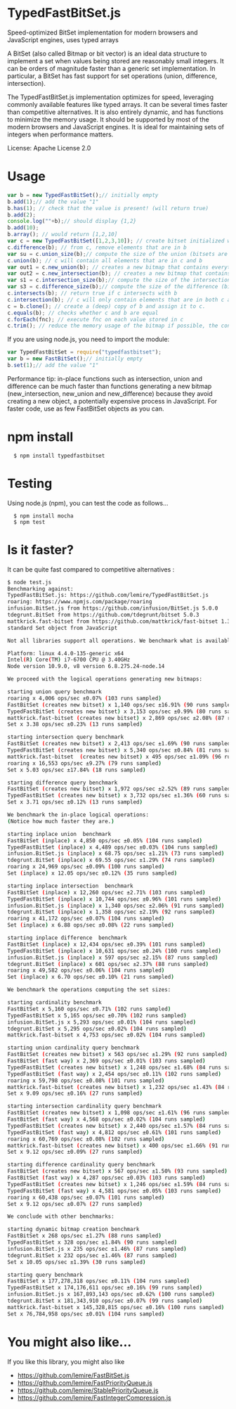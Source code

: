 # TypedFastBitSet.js
Speed-optimized BitSet implementation for modern browsers and JavaScript engines,  uses typed arrays


A BitSet  (also called Bitmap or bit vector) is an ideal data structure to implement a
set when values being stored are reasonably small integers. It can be orders of magnitude
faster than a generic set implementation. In particular, a BitSet has fast support for set
operations (union, difference, intersection).

The TypedFastBitSet.js implementation optimizes for speed, leveraging commonly available features
like typed arrays. It can be several times faster than competitive alternatives. It is also entirely
dynamic, and has functions to minimize the memory usage. It should be supported by most of the modern 
browsers and JavaScript engines.  It is ideal for maintaining sets of integers when performance matters.

License: Apache License 2.0



Usage
===

```javascript
var b = new TypedFastBitSet();// initially empty
b.add(1);// add the value "1"
b.has(1); // check that the value is present! (will return true)
b.add(2);
console.log(""+b);// should display {1,2}
b.add(10);
b.array(); // would return [1,2,10]
var c = new TypedFastBitSet([1,2,3,10]); // create bitset initialized with values 1,2,3,10
c.difference(b); // from c, remove elements that are in b
var su = c.union_size(b);// compute the size of the union (bitsets are unchanged)
c.union(b); // c will contain all elements that are in c and b
var out1 = c.new_union(b); // creates a new bitmap that contains everything in c and b
var out2 = c.new_intersection(b); // creates a new bitmap that contains everything that is in both c and b
var s1 = c.intersection_size(b);// compute the size of the intersection (bitsets are unchanged)
var s3 = c.difference_size(b);// compute the size of the difference (bitsets are unchanged)
c.intersects(b); // return true if c intersects with b
c.intersection(b); // c will only contain elements that are in both c and b
c = b.clone(); // create a (deep) copy of b and assign it to c.
c.equals(b); // checks whether c and b are equal
c.forEach(fnc); // execute fnc on each value stored in c
c.trim(); // reduce the memory usage of the bitmap if possible, the content remains the same
```

If you are using node.js, you need to import the module:

```javascript
var TypedFastBitSet = require("typedfastbitset");
var b = new FastBitSet();// initially empty
b.set(1);// add the value "1"
```


Performance tip: in-place functions such as intersection, union and difference can be
much faster than functions generating a new bitmap (new_intersection, new_union
and new_difference) because they avoid creating a new object, a potentially
expensive process in JavaScript. For faster code, use as few FastBitSet objects as
you can.



npm install
===

      $ npm install typedfastbitset

Testing
===

Using node.js (npm), you can test the code as follows...

      $ npm install mocha
      $ npm test



Is it faster?
===

It can be quite fast compared to competitive alternatives :

```bash
$ node test.js
Benchmarking against:
TypedFastBitSet.js: https://github.com/lemire/TypedFastBitSet.js
roaring: https://www.npmjs.com/package/roaring
infusion.BitSet.js from https://github.com/infusion/BitSet.js 5.0.0
tdegrunt.BitSet from https://github.com/tdegrunt/bitset 5.0.3
mattkrick.fast-bitset from https://github.com/mattkrick/fast-bitset 1.3.2
standard Set object from JavaScript

Not all libraries support all operations. We benchmark what is available.

Platform: linux 4.4.0-135-generic x64
Intel(R) Core(TM) i7-6700 CPU @ 3.40GHz
Node version 10.9.0, v8 version 6.8.275.24-node.14

We proceed with the logical operations generating new bitmaps:

starting union query benchmark
roaring x 4,006 ops/sec ±0.07% (103 runs sampled)
FastBitSet (creates new bitset) x 1,140 ops/sec ±16.91% (90 runs sampled)
TypedFastBitSet (creates new bitset) x 3,153 ops/sec ±0.99% (80 runs sampled)
mattkrick.fast-bitset (creates new bitset) x 2,869 ops/sec ±2.08% (87 runs sampled)
Set x 3.38 ops/sec ±0.23% (13 runs sampled)

starting intersection query benchmark
FastBitSet (creates new bitset) x 2,413 ops/sec ±1.69% (90 runs sampled)
TypedFastBitSet (creates new bitset) x 5,340 ops/sec ±0.84% (81 runs sampled)
mattkrick.fast-bitset  (creates new bitset) x 495 ops/sec ±1.09% (96 runs sampled)
roaring x 16,553 ops/sec ±9.27% (79 runs sampled)
Set x 5.03 ops/sec ±17.84% (18 runs sampled)

starting difference query benchmark
FastBitSet (creates new bitset) x 1,972 ops/sec ±2.52% (89 runs sampled)
TypedFastBitSet (creates new bitset) x 3,732 ops/sec ±1.36% (60 runs sampled)
Set x 3.71 ops/sec ±0.12% (13 runs sampled)

We benchmark the in-place logical operations:
(Notice how much faster they are.)

starting inplace union  benchmark
FastBitSet (inplace) x 4,850 ops/sec ±0.05% (104 runs sampled)
TypedFastBitSet (inplace) x 4,489 ops/sec ±0.03% (104 runs sampled)
infusion.BitSet.js (inplace) x 68.75 ops/sec ±1.21% (73 runs sampled)
tdegrunt.BitSet (inplace) x 69.55 ops/sec ±1.29% (74 runs sampled)
roaring x 24,969 ops/sec ±0.09% (100 runs sampled)
Set (inplace) x 12.05 ops/sec ±0.12% (35 runs sampled)

starting inplace intersection  benchmark
FastBitSet (inplace) x 12,260 ops/sec ±2.71% (103 runs sampled)
TypedFastBitSet (inplace) x 10,744 ops/sec ±0.96% (101 runs sampled)
infusion.BitSet.js (inplace) x 1,340 ops/sec ±2.06% (91 runs sampled)
tdegrunt.BitSet (inplace) x 1,358 ops/sec ±2.19% (92 runs sampled)
roaring x 41,172 ops/sec ±0.07% (104 runs sampled)
Set (inplace) x 6.88 ops/sec ±0.08% (22 runs sampled)

starting inplace difference  benchmark
FastBitSet (inplace) x 12,434 ops/sec ±0.39% (101 runs sampled)
TypedFastBitSet (inplace) x 10,631 ops/sec ±0.24% (100 runs sampled)
infusion.BitSet.js (inplace) x 597 ops/sec ±2.15% (87 runs sampled)
tdegrunt.BitSet (inplace) x 601 ops/sec ±2.37% (88 runs sampled)
roaring x 49,582 ops/sec ±0.06% (104 runs sampled)
Set (inplace) x 6.70 ops/sec ±0.10% (21 runs sampled)

We benchmark the operations computing the set sizes:

starting cardinality benchmark
FastBitSet x 5,160 ops/sec ±0.71% (102 runs sampled)
TypedFastBitSet x 5,165 ops/sec ±0.70% (102 runs sampled)
infusion.BitSet.js x 5,293 ops/sec ±0.01% (104 runs sampled)
tdegrunt.BitSet x 5,295 ops/sec ±0.02% (104 runs sampled)
mattkrick.fast-bitset x 4,753 ops/sec ±0.02% (104 runs sampled)

starting union cardinality query benchmark
FastBitSet (creates new bitset) x 563 ops/sec ±1.29% (92 runs sampled)
FastBitSet (fast way) x 2,369 ops/sec ±0.01% (103 runs sampled)
TypedFastBitSet (creates new bitset) x 1,248 ops/sec ±1.68% (84 runs sampled)
TypedFastBitSet (fast way) x 2,454 ops/sec ±0.11% (102 runs sampled)
roaring x 59,798 ops/sec ±0.08% (101 runs sampled)
mattkrick.fast-bitset (creates new bitset) x 1,232 ops/sec ±1.43% (84 runs sampled)
Set x 9.09 ops/sec ±0.16% (27 runs sampled)

starting intersection cardinality query benchmark
FastBitSet (creates new bitset) x 1,098 ops/sec ±1.61% (96 runs sampled)
FastBitSet (fast way) x 4,568 ops/sec ±0.02% (104 runs sampled)
TypedFastBitSet (creates new bitset) x 2,440 ops/sec ±1.57% (84 runs sampled)
TypedFastBitSet (fast way) x 4,812 ops/sec ±0.61% (101 runs sampled)
roaring x 60,769 ops/sec ±0.08% (102 runs sampled)
mattkrick.fast-bitset (creates new bitset) x 400 ops/sec ±1.66% (91 runs sampled)
Set x 9.12 ops/sec ±0.09% (27 runs sampled)

starting difference cardinality query benchmark
FastBitSet (creates new bitset) x 567 ops/sec ±1.50% (93 runs sampled)
FastBitSet (fast way) x 4,287 ops/sec ±0.03% (103 runs sampled)
TypedFastBitSet (creates new bitset) x 1,246 ops/sec ±1.59% (84 runs sampled)
TypedFastBitSet (fast way) x 4,581 ops/sec ±0.05% (103 runs sampled)
roaring x 60,438 ops/sec ±0.07% (101 runs sampled)
Set x 9.12 ops/sec ±0.07% (27 runs sampled)

We conclude with other benchmarks:

starting dynamic bitmap creation benchmark
FastBitSet x 268 ops/sec ±1.27% (88 runs sampled)
TypedFastBitSet x 328 ops/sec ±1.84% (90 runs sampled)
infusion.BitSet.js x 235 ops/sec ±1.46% (87 runs sampled)
tdegrunt.BitSet x 232 ops/sec ±1.46% (87 runs sampled)
Set x 10.05 ops/sec ±1.39% (30 runs sampled)

starting query benchmark
FastBitSet x 177,278,318 ops/sec ±0.11% (104 runs sampled)
TypedFastBitSet x 174,176,611 ops/sec ±0.16% (99 runs sampled)
infusion.BitSet.js x 167,893,143 ops/sec ±0.62% (100 runs sampled)
tdegrunt.BitSet x 181,343,910 ops/sec ±0.07% (99 runs sampled)
mattkrick.fast-bitset x 145,328,815 ops/sec ±0.16% (100 runs sampled)
Set x 76,784,958 ops/sec ±0.01% (104 runs sampled)
```


You might also like...
===

If you like this library, you might also like 
- https://github.com/lemire/FastBitSet.js
- https://github.com/lemire/FastPriorityQueue.js
- https://github.com/lemire/StablePriorityQueue.js
- https://github.com/lemire/FastIntegerCompression.js
